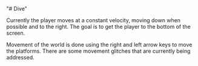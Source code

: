 "# Dive"

Currently the player moves at a constant velocity, moving down when possible and to the right. The goal is to get the player to the bottom of the screen.

Movement of the world is done using the right and left arrow keys to move the platforms. There are some movement glitches that are currently being addressed. 
